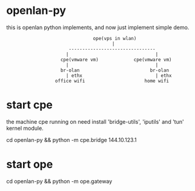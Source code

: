# openlan-py
this is openlan python implements, and now just implement simple demo. 

                                    ope(vps in wlan)
                                           |
                           --------------------------------
                          |                                |
                        cpe(vmware vm)             cpe(vmware vm)
                          |                                |
                        br-olan                          br-olan
                          | ethx                           | ethx
                      office wifi                      home wifi

# start cpe
the machine cpe running on need install 'bridge-utils', 'iputils' and 'tun' kernel module. 

cd openlan-py && python -m cpe.bridge 144.10.123.1

# start ope
cd openlan-py &&  python -m ope.gateway
